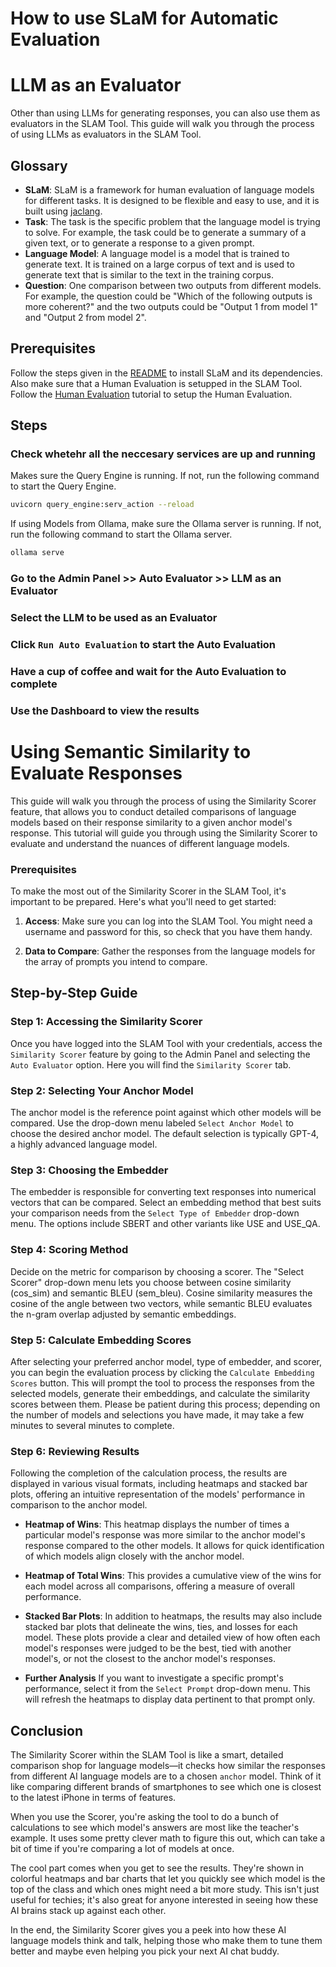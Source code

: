 # How to use SLaM for Automatic Evaluation

# LLM as an Evaluator

Other than using LLMs for generating responses, you can also use them as evaluators in the SLAM Tool. This guide will walk you through the process of using LLMs as evaluators in the SLAM Tool.

## Glossary
- **SLaM**: SLaM is a framework for human evaluation of language models for different tasks. It is designed to be flexible and easy to use, and it is built using [jaclang]().
- **Task**: The task is the specific problem that the language model is trying to solve. For example, the task could be to generate a summary of a given text, or to generate a response to a given prompt.
- **Language Model**: A language model is a model that is trained to generate text. It is trained on a large corpus of text and is used to generate text that is similar to the text in the training corpus.
- **Question**: One comparison between two outputs from different models. For example, the question could be "Which of the following outputs is more coherent?" and the two outputs could be "Output 1 from model 1" and "Output 2 from model 2".

## Prerequisites
Follow the steps given in the [README](../README.md) to install SLaM and its dependencies. Also make sure that a Human Evaluation is setupped in the SLAM Tool. Follow the [Human Evaluation](human_eval.md) tutorial to setup the Human Evaluation.

## Steps

### Check whetehr all the neccesary services are up and running
Makes sure the Query Engine is running. If not, run the following command to start the Query Engine.
```bash
uvicorn query_engine:serv_action --reload
```
If using Models from Ollama, make sure the Ollama server is running. If not, run the following command to start the Ollama server.
```bash
ollama serve
```

### Go to the Admin Panel >> Auto Evaluator >> LLM as an Evaluator
### Select the LLM to be used as an Evaluator
### Click `Run Auto Evaluation` to start the Auto Evaluation
### Have a cup of coffee and wait for the Auto Evaluation to complete
### Use the Dashboard to view the results

# Using Semantic Similarity to Evaluate Responses

This guide will walk you through the process of using the Similarity Scorer feature, that allows you to conduct detailed comparisons of language models based on their response similarity to a given anchor model's response. This tutorial will guide you through using the Similarity Scorer to evaluate and understand the nuances of different language models.

### Prerequisites

To make the most out of the Similarity Scorer in the SLAM Tool, it's important to be prepared. Here's what you'll need to get started:

1. **Access**: Make sure you can log into the SLAM Tool. You might need a username and password for this, so check that you have them handy.

2. **Data to Compare**: Gather the responses from the language models for the array of prompts you intend to compare.

## Step-by-Step Guide

### Step 1: Accessing the Similarity Scorer
Once you have logged into the SLAM Tool with your credentials, access the `Similarity Scorer` feature by going to the Admin Panel and selecting the `Auto Evaluator` option. Here you will find the `Similarity Scorer` tab.

### Step 2: Selecting Your Anchor Model
The anchor model is the reference point against which other models will be compared. Use the drop-down menu labeled `Select Anchor Model` to choose the desired anchor model. The default selection is typically GPT-4, a highly advanced language model.


### Step 3: Choosing the Embedder
The embedder is responsible for converting text responses into numerical vectors that can be compared. Select an embedding method that best suits your comparison needs from the `Select Type of Embedder` drop-down menu. The options include SBERT and other variants like USE and USE_QA.


### Step 4: Scoring Method
Decide on the metric for comparison by choosing a scorer. The "Select Scorer" drop-down menu lets you choose between cosine similarity (cos_sim) and semantic BLEU (sem_bleu). Cosine similarity measures the cosine of the angle between two vectors, while semantic BLEU evaluates the n-gram overlap adjusted by semantic embeddings.

### Step 5: Calculate Embedding Scores
After selecting your preferred anchor model, type of embedder, and scorer, you can begin the evaluation process by clicking the `Calculate Embedding Scores` button. This will prompt the tool to process the responses from the selected models, generate their embeddings, and calculate the similarity scores between them. Please be patient during this process; depending on the number of models and selections you have made, it may take a few minutes to several minutes to complete.

### Step 6: Reviewing Results

Following the completion of the calculation process, the results are displayed in various visual formats, including heatmaps and stacked bar plots, offering an intuitive representation of the models' performance in comparison to the anchor model.

- **Heatmap of Wins**: This heatmap displays the number of times a particular model's response was more similar to the anchor model's response compared to the other models. It allows for quick identification of which models align closely with the anchor model.

- **Heatmap of Total Wins**: This provides a cumulative view of the wins for each model across all comparisons, offering a measure of overall performance.

- **Stacked Bar Plots**: In addition to heatmaps, the results may also include stacked bar plots that delineate the wins, ties, and losses for each model. These plots provide a clear and detailed view of how often each model's responses were judged to be the best, tied with another model's, or not the closest to the anchor model's responses.

- **Further Analysis**
If you want to investigate a specific prompt's performance, select it from the `Select Prompt` drop-down menu. This will refresh the heatmaps to display data pertinent to that prompt only.


## Conclusion
The Similarity Scorer within the SLAM Tool is like a smart, detailed comparison shop for language models—it checks how similar the responses from different AI language models are to a chosen `anchor` model. Think of it like comparing different brands of smartphones to see which one is closest to the latest iPhone in terms of features.

When you use the Scorer, you're asking the tool to do a bunch of calculations to see which model's answers are most like the teacher's example. It uses some pretty clever math to figure this out, which can take a bit of time if you're comparing a lot of models at once.

The cool part comes when you get to see the results. They're shown in colorful heatmaps and bar charts that let you quickly see which model is the top of the class and which ones might need a bit more study. This isn't just useful for techies; it's also great for anyone interested in seeing how these AI brains stack up against each other.

In the end, the Similarity Scorer gives you a peek into how these AI language models think and talk, helping those who make them to tune them better and maybe even helping you pick your next AI chat buddy.